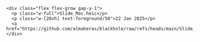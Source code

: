 

    <div class="flex flex-grow gap-y-1">
      <p class="w-full">Slide_Mac.heic</p>
      <p class="w-[20vh] text-foreground/50">22 Jan 2025</p>
      <a  href="https://github.com/almaheras/blackhole/raw/refs/heads/main/Slide_Mac.heic">Download</a>
    </div>
    
